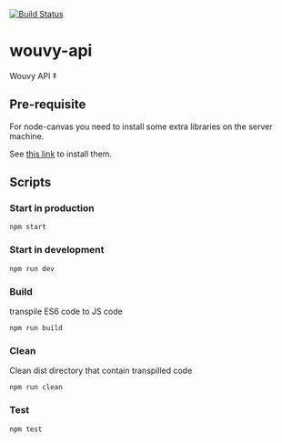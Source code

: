 [![Build Status](https://travis-ci.com/KevinDepuydt/wouvy-api.svg?token=DzdpA2xzqKcvBPt7ExGD&branch=master)](https://travis-ci.com/KevinDepuydt/wouvy-api)
# wouvy-api

Wouvy API
‡
## Pre-requisite

For node-canvas you need to install some extra libraries on the server machine.

See [this link](https://github.com/Automattic/node-canvas#installation) to install them.

## Scripts

### Start in production
```
npm start
```

### Start in development
```
npm run dev
```

### Build
transpile ES6 code to JS code
```
npm run build
```

### Clean
Clean dist directory that contain transpilled code
```
npm run clean
```

### Test
```
npm test
```
